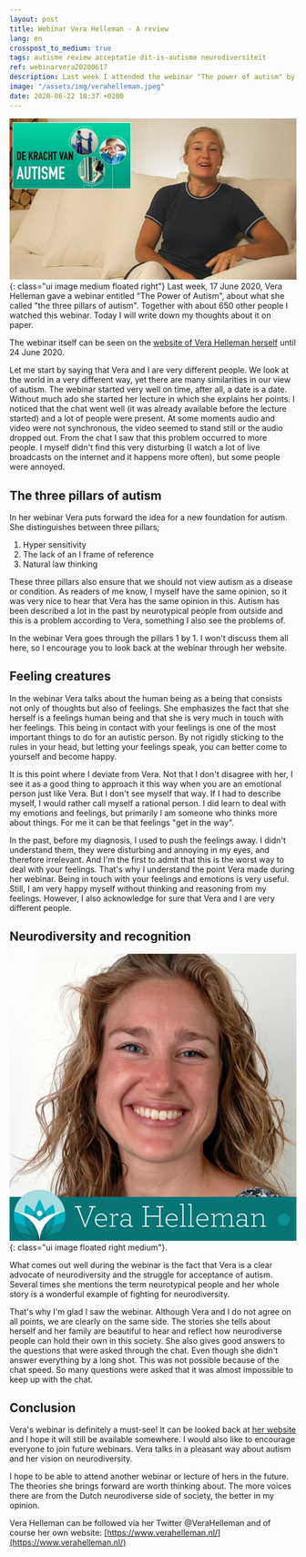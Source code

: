 ```yaml
---
layout: post
title: Webinar Vera Helleman - A review
lang: en
crosspost_to_medium: true
tags: autisme review acceptatie dit-is-autisme neurodiversiteit
ref: webinarvera20200617
description: Last week I attended the webinar "The power of autism" by Vera Helleman. The webinar was broadcasted through her own website and was about what she called "The three pillars of autism". I'm going to take this lecture today.
image: "/assets/img/verahelleman.jpeg"
date: 2020-06-22 10:37 +0200
---
```

![Webinar The power of autism - Vera Helleman](/assets/img/vera-kva-webinar.jpg){: class="ui image medium floated right"}
Last week, 17 June 2020, Vera Helleman gave a webinar entitled "The Power of Autism", about what she called "the three pillars of autism". Together with about 650 other people I watched this webinar. Today I will write down my thoughts about it on paper.

The webinar itself can be seen on the [website of Vera Helleman herself](https://www.verahelleman.nl/autisme/) until 24 June 2020.

Let me start by saying that Vera and I are very different people. We look at the world in a very different way, yet there are many similarities in our view of autism. The webinar started very well on time, after all, a date is a date. Without much ado she started her lecture in which she explains her points. I noticed that the chat went well (it was already available before the lecture started) and a lot of people were present. At some moments audio and video were not synchronous, the video seemed to stand still or the audio dropped out. From the chat I saw that this problem occurred to more people. I myself didn't find this very disturbing (I watch a lot of live broadcasts on the internet and it happens more often), but some people were annoyed.

## The three pillars of autism
In her webinar Vera puts forward the idea for a new foundation for autism. She distinguishes between three pillars;

1. Hyper sensitivity
2. The lack of an I frame of reference
3. Natural law thinking

These three pillars also ensure that we should not view autism as a disease or condition. As readers of me know, I myself have the same opinion, so it was very nice to hear that Vera has the same opinion in this. Autism has been described a lot in the past by neurotypical people from outside and this is a problem according to Vera, something I also see the problems of.

In the webinar Vera goes through the pillars 1 by 1. I won't discuss them all here, so I encourage you to look back at the webinar through her website.

## Feeling creatures
In the webinar Vera talks about the human being as a being that consists not only of thoughts but also of feelings. She emphasizes the fact that she herself is a feelings human being and that she is very much in touch with her feelings. This being in contact with your feelings is one of the most important things to do for an autistic person. By not rigidly sticking to the rules in your head, but letting your feelings speak, you can better come to yourself and become happy.

It is this point where I deviate from Vera. Not that I don't disagree with her, I see it as a good thing to approach it this way when you are an emotional person just like Vera. But I don't see myself that way. If I had to describe myself, I would rather call myself a rational person. I did learn to deal with my emotions and feelings, but primarily I am someone who thinks more about things. For me it can be that feelings "get in the way".

In the past, before my diagnosis, I used to push the feelings away. I didn't understand them, they were disturbing and annoying in my eyes, and therefore irrelevant. And I'm the first to admit that this is the worst way to deal with your feelings. That's why I understand the point Vera made during her webinar. Being in touch with your feelings and emotions is very useful. Still, I am very happy myself without thinking and reasoning from my feelings. However, I also acknowledge for sure that Vera and I are very different people.

## Neurodiversity and recognition

![Vera Helleman](/assets/img/verahelleman.jpeg){: class="ui image floated right medium"}.

What comes out well during the webinar is the fact that Vera is a clear advocate of neurodiversity and the struggle for acceptance of autism. Several times she mentions the term neurotypical people and her whole story is a wonderful example of fighting for neurodiversity.

That's why I'm glad I saw the webinar. Although Vera and I do not agree on all points, we are clearly on the same side. The stories she tells about herself and her family are beautiful to hear and reflect how neurodiverse people can hold their own in this society. She also gives good answers to the questions that were asked through the chat. Even though she didn't answer everything by a long shot. This was not possible because of the chat speed. So many questions were asked that it was almost impossible to keep up with the chat.

## Conclusion

Vera's webinar is definitely a must-see! It can be looked back at [her website](https://www.verahelleman.nl/autisme/) and I hope it will still be available somewhere. I would also like to encourage everyone to join future webinars. Vera talks in a pleasant way about autism and her vision on neurodiversity.

I hope to be able to attend another webinar or lecture of hers in the future. The theories she brings forward are worth thinking about. The more voices there are from the Dutch neurodiverse side of society, the better in my opinion.

Vera Helleman can be followed via her Twitter @VeraHelleman and of course her own website: [https://www.verahelleman.nl/](https://www.verahelleman.nl/)
